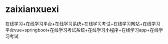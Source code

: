 # zaixianxuexi
在线学习+在线学习平台+在线学习系统+在线学习考试+在线学习网站+在线学习平台vue+springboot+在线学习考试系统+在线学习小程序+在线学习app+在线学习考试

